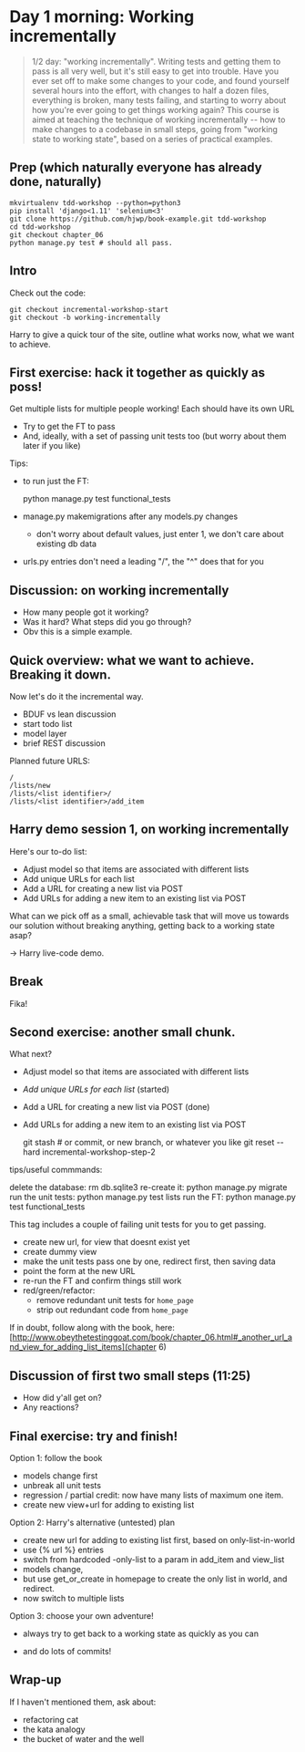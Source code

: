 # Day 1 morning: Working incrementally

> 1/2 day: "working incrementally".  Writing tests and getting them to pass is
> all very well, but it's still easy to get into trouble.  Have you ever set
> off to make some changes to your code, and found yourself several hours into
> the effort, with changes to half a dozen files, everything is broken, many
> tests failing, and starting to worry about how you're ever going to get
> things working again?  This course is aimed at teaching the technique of
> working incrementally -- how to make changes to a codebase in small steps,
> going from "working state to working state", based on a series of practical
> examples.

## Prep (which naturally everyone has already done, naturally)

```
mkvirtualenv tdd-workshop --python=python3
pip install 'django<1.11' 'selenium<3'
git clone https://github.com/hjwp/book-example.git tdd-workshop
cd tdd-workshop
git checkout chapter_06
python manage.py test # should all pass.
```


## Intro

Check out the code:

    git checkout incremental-workshop-start
    git checkout -b working-incrementally


Harry to give a quick tour of the site, outline what works now,
what we want to achieve.


## First exercise: hack it together as quickly as poss!

Get multiple lists for multiple people working!  Each should have its own URL

* Try to get the FT to pass
* And, ideally, with a set of passing unit tests too (but worry about them
  later if you like)


Tips:

* to run just the FT:

    python manage.py test functional_tests

* manage.py makemigrations after any models.py changes
  - don't worry about default values, just enter 1, we don't care about existing db data

* urls.py entries don't need a leading "/", the "^" does that for you



## Discussion: on working incrementally

* How many people got it working?
* Was it hard?  What steps did you go through?
* Obv this is a simple example.


## Quick overview: what we want to achieve.  Breaking it down.

Now let's do it the incremental way.

  - BDUF vs lean discussion
  - start todo list
  - model layer
  - brief REST discussion


Planned future URLS:

    / 
    /lists/new
    /lists/<list identifier>/
    /lists/<list identifier>/add_item


## Harry demo session 1, on working incrementally

Here's our to-do list:

* Adjust model so that items are associated with different lists
* Add unique URLs for each list
* Add a URL for creating a new list via POST
* Add URLs for adding a new item to an existing list via POST

What can we pick off as a small, achievable task that will move
us towards our solution without breaking anything, getting back
to a working state asap?


-> Harry live-code demo.


## Break

Fika!


## Second exercise:  another small chunk.

What next?

* Adjust model so that items are associated with different lists
* *Add unique URLs for each list* (started)
* Add a URL for creating a new list via POST (done)
* Add URLs for adding a new item to an existing list via POST


  git stash # or commit, or new branch, or whatever you like
  git reset --hard incremental-workshop-step-2


tips/useful commmands:

  delete the database: rm db.sqlite3
  re-create it:        python manage.py migrate
  run the unit tests:  python manage.py test lists
  run the FT:          python manage.py test functional_tests

This tag includes a couple of failing unit tests for you to get passing.

  * create new url, for view that doesnt exist yet
  * create dummy view
  * make the unit tests pass one by one, redirect first, then saving data
  * point the form at the new URL
  * re-run the FT and confirm things still work
  * red/green/refactor:
    - remove redundant unit tests for `home_page`
    - strip out redundant code from `home_page`

If in doubt, follow along with the book, here:
[http://www.obeythetestinggoat.com/book/chapter_06.html#_another_url_and_view_for_adding_list_items](chapter 6) 


## Discussion of first two small steps (11:25)

* How did y'all get on?
* Any reactions?


## Final exercise:  try and finish!

Option 1: follow the book

- models change first
- unbreak all unit tests
- regression / partial credit: now have many lists of maximum one item.
- create new view+url for adding to existing list

Option 2: Harry's alternative (untested) plan

- create new url for adding to existing list first, based on only-list-in-world
- use {% url %} entries
- switch from hardcoded -only-list to a param in add_item and view_list
- models change, 
- but use get_or_create in homepage to create the only list in world, and
  redirect.
- now switch to multiple lists


Option 3: choose your own adventure!

* always try to get back to a working state as quickly as you can

* and do lots of commits!


## Wrap-up

If I haven't mentioned them, ask about:

* refactoring cat
* the kata analogy
* the bucket of water and the well


